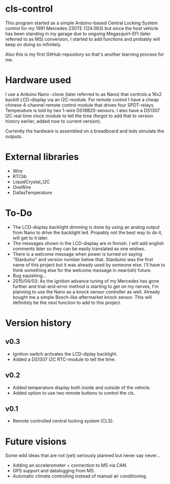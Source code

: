 # cls-control

This program started as a simple Arduino-based Central Locking System control for my 1991 Mercedes 230TE (124.083) but since the host vehicle has been standing in my garage due to ongoing Megasquirt-EFI (later referred to as MS) conversion, I started to add functions and probably will keep on doing so infinitely.

Also this is my first GitHub-repository so that's another learning process for me.

# Hardware used

I use a Arduino Nano -clone (later referred to as Nano) that controls a 16x2 backlit LCD-display via an I2C-module.
For remote control I have a cheap chinese 4-channel remote control module that drives four SPDT-relays.
Temperature is told by two 1-wire DS18B20-sensors.
I also have a DS1307 I2C real time clock module to tell the time (forgot to add that to version history earlier, added now to current version).

Currently the hardware is assembled on a breadboard and leds simulate the outputs.

# External libraries

- Wire
- RTClib
- LiquidCrystal_I2C
- OneWire
- DallasTemperature


# To-Do

- The LCD-display backlight dimming is done by using an analog output from Nano to drive the backlight led. Propably not the best way to do it, will get to it later.
- The messages shown in the LCD-display are in finnish. I will add english comments later so they can be easily translated as one wishes.
- There is a welcome message when power is turned on saying "Starduino" and version number below that.
Starduino was the first name of this project but it was already used by someone else.
I'll have to think something else for the welcome message in near(ish) future.
- Bug squishing...
- 2015/04/03: As the ignition advance tuning of my Mercedes has gone further and trial-and-error method is starting to get on my nerves, I'm planning to use the Nano as a knock sensor controller as well. Already bought me a simple Bosch-like aftermarket knock sensor. This will definitely be the next function to add to this project.


# Version history

## v0.3

- Ignition switch activates the LCD-diplay backlight.
- Added a DS1307 I2C RTC-module to tell the time.

## v0.2

- Added temperature display both inside and outside of the vehicle.
- Added option to use two remote buttons to control the cls.

## v0.1

- Remote controlled central locking system (CLS).


# Future visions

Some wild ideas that are not (yet) seriously planned but never say never...

- Adding an accelerometer + connection to MS via CAN.
- GPS support and datalogging from MS.
- Automatic climate controlling instead of manual air conditioning.

